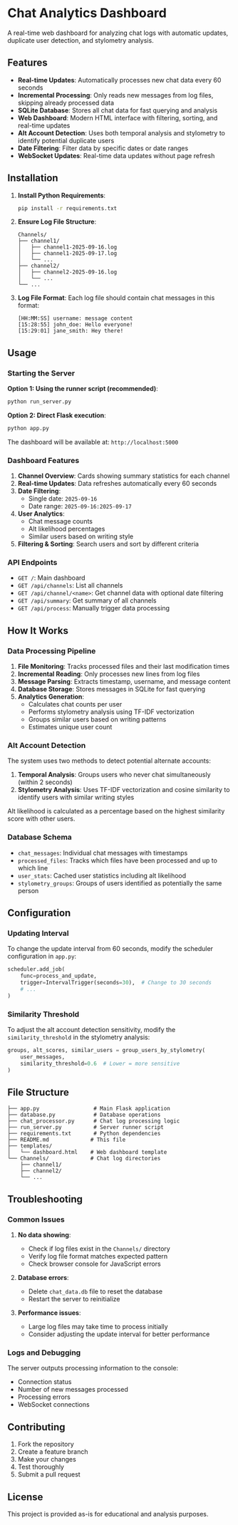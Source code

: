 # Chat Analytics Dashboard

A real-time web dashboard for analyzing chat logs with automatic updates, duplicate user detection, and stylometry analysis.

## Features

- **Real-time Updates**: Automatically processes new chat data every 60 seconds
- **Incremental Processing**: Only reads new messages from log files, skipping already processed data
- **SQLite Database**: Stores all chat data for fast querying and analysis
- **Web Dashboard**: Modern HTML interface with filtering, sorting, and real-time updates
- **Alt Account Detection**: Uses both temporal analysis and stylometry to identify potential duplicate users
- **Date Filtering**: Filter data by specific dates or date ranges
- **WebSocket Updates**: Real-time data updates without page refresh

## Installation

1. **Install Python Requirements**:
   ```bash
   pip install -r requirements.txt
   ```

2. **Ensure Log File Structure**:
   ```
   Channels/
   ├── channel1/
   │   ├── channel1-2025-09-16.log
   │   ├── channel1-2025-09-17.log
   │   └── ...
   ├── channel2/
   │   ├── channel2-2025-09-16.log
   │   └── ...
   └── ...
   ```

3. **Log File Format**:
   Each log file should contain chat messages in this format:
   ```
   [HH:MM:SS] username: message content
   [15:28:55] john_doe: Hello everyone!
   [15:29:01] jane_smith: Hey there!
   ```

## Usage

### Starting the Server

**Option 1: Using the runner script (recommended)**:
```bash
python run_server.py
```

**Option 2: Direct Flask execution**:
```bash
python app.py
```

The dashboard will be available at: `http://localhost:5000`

### Dashboard Features

1. **Channel Overview**: Cards showing summary statistics for each channel
2. **Real-time Updates**: Data refreshes automatically every 60 seconds
3. **Date Filtering**: 
   - Single date: `2025-09-16`
   - Date range: `2025-09-16:2025-09-17`
4. **User Analytics**:
   - Chat message counts
   - Alt likelihood percentages
   - Similar users based on writing style
5. **Filtering & Sorting**: Search users and sort by different criteria

### API Endpoints

- `GET /`: Main dashboard
- `GET /api/channels`: List all channels
- `GET /api/channel/<name>`: Get channel data with optional date filtering
- `GET /api/summary`: Get summary of all channels
- `GET /api/process`: Manually trigger data processing

## How It Works

### Data Processing Pipeline

1. **File Monitoring**: Tracks processed files and their last modification times
2. **Incremental Reading**: Only processes new lines from log files
3. **Message Parsing**: Extracts timestamp, username, and message content
4. **Database Storage**: Stores messages in SQLite for fast querying
5. **Analytics Generation**: 
   - Calculates chat counts per user
   - Performs stylometry analysis using TF-IDF vectorization
   - Groups similar users based on writing patterns
   - Estimates unique user count

### Alt Account Detection

The system uses two methods to detect potential alternate accounts:

1. **Temporal Analysis**: Groups users who never chat simultaneously (within 2 seconds)
2. **Stylometry Analysis**: Uses TF-IDF vectorization and cosine similarity to identify users with similar writing styles

Alt likelihood is calculated as a percentage based on the highest similarity score with other users.

### Database Schema

- `chat_messages`: Individual chat messages with timestamps
- `processed_files`: Tracks which files have been processed and up to which line
- `user_stats`: Cached user statistics including alt likelihood
- `stylometry_groups`: Groups of users identified as potentially the same person

## Configuration

### Updating Interval

To change the update interval from 60 seconds, modify the scheduler configuration in `app.py`:

```python
scheduler.add_job(
    func=process_and_update,
    trigger=IntervalTrigger(seconds=30),  # Change to 30 seconds
    # ...
)
```

### Similarity Threshold

To adjust the alt account detection sensitivity, modify the `similarity_threshold` in the stylometry analysis:

```python
groups, alt_scores, similar_users = group_users_by_stylometry(
    user_messages, 
    similarity_threshold=0.6  # Lower = more sensitive
)
```

## File Structure

```
├── app.py                 # Main Flask application
├── database.py            # Database operations
├── chat_processor.py      # Chat log processing logic
├── run_server.py          # Server runner script
├── requirements.txt       # Python dependencies
├── README.md             # This file
├── templates/
│   └── dashboard.html    # Web dashboard template
└── Channels/             # Chat log directories
    ├── channel1/
    ├── channel2/
    └── ...
```

## Troubleshooting

### Common Issues

1. **No data showing**: 
   - Check if log files exist in the `Channels/` directory
   - Verify log file format matches expected pattern
   - Check browser console for JavaScript errors

2. **Database errors**:
   - Delete `chat_data.db` file to reset the database
   - Restart the server to reinitialize

3. **Performance issues**:
   - Large log files may take time to process initially
   - Consider adjusting the update interval for better performance

### Logs and Debugging

The server outputs processing information to the console:
- Connection status
- Number of new messages processed
- Processing errors
- WebSocket connections

## Contributing

1. Fork the repository
2. Create a feature branch
3. Make your changes
4. Test thoroughly
5. Submit a pull request

## License

This project is provided as-is for educational and analysis purposes.
